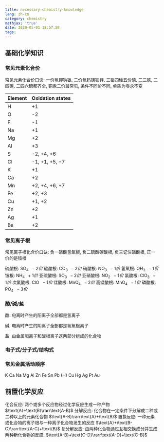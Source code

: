 ```yaml
---
title: necessary-chemistry-knowledge
lang: zh-cn
category: chemistry
mathjax: 'true'
date: 2020-05-01 18:57:58
tags:
---
```


## 基础化学知识

### 常见元素化合价

常见元素化合价口诀:
一价氢钾钠银, 二价氧钙镁钡锌,
三铝四硅五价磷, 二三铁, 二四碳,
二四六硫都齐全, 铜汞二价最常见,
条件不同价不同, 单质为零永不变

| Element | Oxidation states |
| ------- | ---------------- |
| H | +1 |
| O | -2 |
| F | -1 |
| Na | +1 |
| Mg | +2 |
| Al | +3 |
| S | -2, +4, +6 |
| Cl | -1, +1, +5, +7 |
| K | +1 |
| Ca | +2 |
| Mn | +2, +4, +6, +7 |
| Fe | +2, +3 |
| Cu | +1, +2 |
| Zn | +2 |
| Ag | +1 |
| Ba | +2 |

### 常见离子根

常见离子根化合价口诀:
负一硝酸氢氧根, 负二硫酸碳酸根,
负三记住磷酸根, 正一价的是铵根

硫酸根: $\text{SO}_4 \enspace -2价$
碳酸根: $\text{CO}_3 \enspace -2价$
硝酸根: $\text{NO}_3 \enspace -1价$
氢氧根: $\text{OH}_3 \enspace -1价$
铵根: $\text{NH}_4 \enspace +1价$
亚硫酸根: $\text{SO}_3 \enspace -2价$
亚硝酸根: $\text{NO}_2 \enspace -1价$
氯酸根: $\text{ClO}_3 \enspace -1价$
次氯酸根: $\text{ClO} \enspace -1价$
锰酸根: $\text{MnO}_4 \enspace -2价$
高锰酸根: $\text{MnO}_4 \enspace -1价$
磷酸根: $\text{PO}_4 \enspace -3价$

### 酸/碱/盐

酸: 电离时产生的阳离子全部都是氢离子

碱: 电离时产生的阴离子全部都是氢氧根离子

盐: 由金属阳离子和酸根离子这两部分组成的化合物

### 电子式/分子式/结构式

### 常见金属活动顺序

K Ca Na Mg Al Zn Fe Sn Pb (H) Cu Hg Ag Pt Au

## 前置化学反应

化合反应: 两个或多个反应物经过化学反应生成一种产物 $\text{A}+\text{B}\rarr\text{A-B}$
分解反应: 化合物在一定条件下分解成二种或二种以上的元素化合物 $\text{A-B}\rarr\text{A}+\text{B}$
置换反应: 一种元素或化合物的离子根与一种离子化合物发生的反应 $\text{A}+\text{B-C}\rarr\text{A-C}+\text{B}$
复分解反应: 由两种化合物通过互相交换成分并生成两种新化合物的反应. $\text{A-B}+\text{C-D}\rarr\text{A-D}+\text{C-B}$
